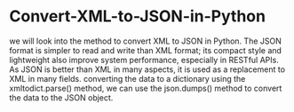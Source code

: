 # Convert-XML-to-JSON-in-Python
we will look into the method to convert XML to JSON in Python. The JSON format is simpler to read and write than XML format; its compact style and lightweight also improve system performance, especially in RESTful APIs. As JSON is better than XML in many aspects, it is used as a replacement to XML in many fields.
converting the data to a dictionary using the xmltodict.parse() method, we can use the json.dumps() method to convert the data to the JSON object.
